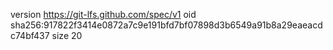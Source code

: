 version https://git-lfs.github.com/spec/v1
oid sha256:917822f3414e0872a7c9e191bfd7bf07898d3b6549a91b8a29eaeacdc74bf437
size 20
